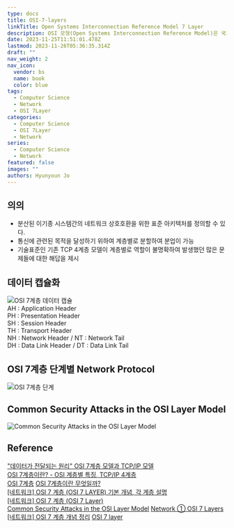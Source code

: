```yaml
---
type: docs
title: OSI-7-layers
linkTitle: Open Systems Interconnection Reference Model 7 Layer
description: OSI 모형(Open Systems Interconnection Reference Model)은 국제표준화기구(ISO)에서 개발한 모델로, 컴퓨터 네트워크 프로토콜 디자인과 통신을 계층으로 나누어 설명한 것
date: 2023-11-25T11:51:01.478Z
lastmod: 2023-11-26T05:36:35.314Z
draft: ""
nav_weight: 2
nav_icon:
  vendor: bs
  name: book
  color: blue
tags:
  - Computer Science
  - Network
  - OSI 7Layer
categories:
  - Computer Science
  - OSI 7Layer
  - Network
series:
  - Computer Science
  - Network
featured: false
images: ""
authors: Hyunyoun Jo
---
```


## 의의

- 분산된 이기종 시스템간의 네트워크 상호호환을 위한 표준 아키텍처를 정의할 수 있다.
- 통신에 관련된 목적을 달성하기 위하여 계층별로 분할하여 분업이 가능
- 기술표준인 기존 TCP 4계층 모델이 계층별로 역할이 불명확하여 발생했던 많은 문제들에 대한 해답을 제시

## 데이터 캡슐화

![OSI 7계층 데이터 캡슐](/computer-science/images_poiuyy0420_post_ad150139-1620-40c0-a12a-9b245a169dd1_iso7.jpg?width=1024px)  
AH : Application Header  
PH : Presentation Header  
SH : Session Header  
TH : Transport Header  
NH : Network Header / NT : Network Tail  
DH : Data Link Header / DT : Data Link Tail

## OSI 7계층 단계별 Network Protocol

![OSI 7계층 단계](/computer-science/osi-model-7-layers-1.png)

## Common Security Attacks in the OSI Layer Model

![Common Security Attacks in the OSI Layer Model](/computer-science/common-security-attacks-in-the-osi-layer-model.jpg?width=512px)

## Reference

["데이터가 전달되는 원리" OSI 7계층 모델과 TCP/IP 모델](https://velog.io/@hidaehyunlee/%EB%8D%B0%EC%9D%B4%ED%84%B0%EA%B0%80-%EC%A0%84%EB%8B%AC%EB%90%98%EB%8A%94-%EC%9B%90%EB%A6%AC-OSI-7%EA%B3%84%EC%B8%B5-%EB%AA%A8%EB%8D%B8%EA%B3%BC-TCPIP-%EB%AA%A8%EB%8D%B8#5-tcpip-%EB%AA%A8%EB%8D%B8)  
[OSI 7계층이란? - OSI 계층별 특징, TCP/IP 4계층](https://lxxyeon.tistory.com/155)  
[OSI 7계층](https://itwiki.kr/w/OSI_7%EA%B3%84%EC%B8%B5)
[OSI 7계층이란 무엇일까?](https://velog.io/@jybin96/OSI-7%EA%B3%84%EC%B8%B5%EC%9D%B4%EB%9E%80-%EB%AC%B4%EC%97%87%EC%9D%BC%EA%B9%8C)  
[[네트워크] OSI 7 계층 (OSI 7 LAYER) 기본 개념, 각 계층 설명](https://velog.io/@cgotjh/%EB%84%A4%ED%8A%B8%EC%9B%8C%ED%81%AC-OSI-7-%EA%B3%84%EC%B8%B5-OSI-7-LAYER-%EA%B8%B0%EB%B3%B8-%EA%B0%9C%EB%85%90-%EA%B0%81-%EA%B3%84%EC%B8%B5-%EC%84%A4%EB%AA%85)  
[[네트워크] OSI 7 계층 (OSI 7 Layer)](https://backendcode.tistory.com/167)  
[Common Security Attacks in the OSI Layer Model](https://www.infosectrain.com/blog/common-security-attacks-in-the-osi-layer-model/)
[Network ① OSI 7 Layers](https://velog.io/@xxell-8/OSI-7-Layers)  
[[네트워크] OSI 7 계층 개념 정리](https://velog.io/@poiuyy0420/%EB%84%A4%ED%8A%B8%EC%9B%8C%ED%81%AC-OSI-7-%EA%B3%84%EC%B8%B5-%EA%B0%9C%EB%85%90-%EC%A0%95%EB%A6%AC)
[OSI 7 layer](https://github.com/ssafy-tech-concert/ssafy-tech-concert/blob/master/Computer-Science/OSI%207%20layer.md)
